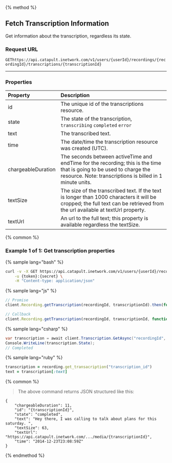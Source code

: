 {% method %}

## Fetch Transcription Information
Get information about the transcription, regardless its state.

### Request URL

<code class="get">GET</code>`https://api.catapult.inetwork.com/v1/users/{userId}/recordings/{recordingId}/transcriptions/{transcriptionId}`

---

### Properties
| Property           | Description                                                                                                                                                                       |
|:-------------------|:----------------------------------------------------------------------------------------------------------------------------------------------------------------------------------|
| id                 | The unique id of the transcriptions resource.                                                                                                                                     |
| state              | The state of the transcription, `transcribing` `completed` `error`                                                                                                                |
| text               | The transcribed text.                                                                                                                                                             |
| time               | The date/time the transcription resource was created (UTC).                                                                                                                       |
| chargeableDuration | The seconds between activeTime and endTime for the recording; this is the time that is going to be used to charge the resource. Note: transcriptions is billed in 1 minute units. |
| textSize           | The size of the transcribed text. If the text is longer than 1000 characters it will be cropped; the full text can be retrieved from the url available at textUrl property.       |
| textUrl            | An url to the full text; this property is available regardless the textSize.                                                                                                      |

{% common %}


### Example 1 of 1: Get transcription properties

{% sample lang="bash" %}

```bash
curl -v -X GET https://api.catapult.inetwork.com/v1/users/{userId}/recordings/{recording-id}/transcriptions/{transcription-id} \
	-u {token}:{secret} \
	-H "Content-type: application/json"
```

{% sample lang="js" %}


```js
// Promise
client.Recording.getTranscription(recordingId, transcriptionId).then(function(transcription){});

// Callback
client.Recording.getTranscription(recordingId, transcriptionId, function(err, transcription){});
```

{% sample lang="csharp" %}

```csharp
var transcription = await client.Transcription.GetAsync("recordingId", "transcriptionId");
Console.WriteLine(transcription.State);
// Completed
```

{% sample lang="ruby" %}

```ruby
transcription = recording.get_transacription("transcription_id")
text = transcription[:text]
```

{% common %}


> The above command returns JSON structured like this:

```
{
    "chargeableDuration": 11,
    "id": "{transcriptionId}",
    "state": "completed",
    "text": "Hey there, I was calling to talk about plans for this saturday. ",
    "textSize": 63,
    "textUrl": "https://api.catapult.inetwork.com/.../media/{transcriptionId}",
    "time": "2014-12-23T23:08:59Z"
}
```
{% endmethod %}
